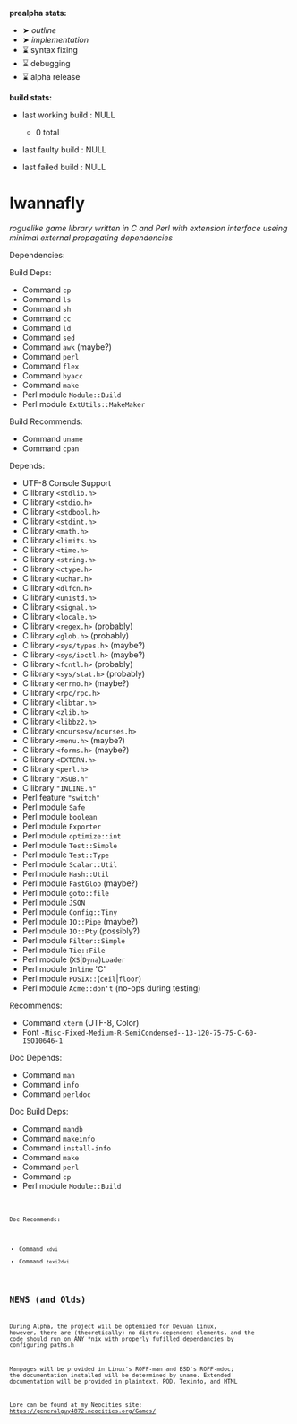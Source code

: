 **prealpha stats:**
- ➤ *outline*
- ➤ *implementation*
- ⌛ syntax fixing
- ⌛ debugging
- ⌛ alpha release

**build stats:**
- last working build : NULL
	- 0 total

- last faulty build : NULL
- last failed build : NULL

Iwannafly
=========
*roguelike game library written in C and Perl with extension interface useing minimal external propagating dependencies*

Dependencies:

Build Deps:
- Command <CODE>cp</CODE>
- Command <CODE>ls</CODE>
- Command <CODE>sh</CODE>
- Command <CODE>cc</CODE>
- Command <CODE>ld</CODE>
- Command <CODE>sed</CODE>
- Command <CODE>awk</CODE> (maybe?)
- Command <CODE>perl</CODE>
- Command <CODE>flex</CODE>
- Command <CODE>byacc</CODE>
- Command <CODE>make</CODE>
- Perl module <CODE>Module::Build</CODE>
- Perl module <CODE>ExtUtils::MakeMaker</CODE>

Build Recommends:
- Command <CODE>uname</CODE>
- Command <CODE>cpan</CODE>

Depends:
- UTF-8 Console Support
- C library <CODE>\<stdlib.h\></CODE>
- C library <CODE>\<stdio.h\></CODE>
- C library <CODE>\<stdbool.h\></CODE>
- C library <CODE>\<stdint.h\></CODE>
- C library <CODE>\<math.h\></CODE>
- C library <CODE>\<limits.h\></CODE>
- C library <CODE>\<time.h\></CODE>
- C library <CODE>\<string.h\></CODE>
- C library <CODE>\<ctype.h\></CODE>
- C library <CODE>\<uchar.h\></CODE>
- C library <CODE>\<dlfcn.h\></CODE>
- C library <CODE>\<unistd.h\></CODE>
- C library <CODE>\<signal.h\></CODE>
- C library <CODE>\<locale.h\></CODE>
- C library <CODE>\<regex.h\></CODE> (probably)
- C library <CODE>\<glob.h\></CODE> (probably)
- C library <CODE>\<sys/types.h\></CODE> (maybe?)
- C library <CODE>\<sys/ioctl.h\></CODE> (maybe?)
- C library <CODE>\<fcntl.h\></CODE> (probably)
- C library <CODE>\<sys/stat.h\></CODE> (probably)
- C library <CODE>\<errno.h\></CODE> (maybe?)
- C library <CODE>\<rpc/rpc.h\></CODE>
- C library <CODE>\<libtar.h\></CODE>
- C library <CODE>\<zlib.h\></CODE>
- C library <CODE>\<libbz2.h\></CODE>
- C library <CODE>\<ncursesw/ncurses.h\></CODE>
- C library <CODE>\<menu.h\></CODE> (maybe?)
- C library <CODE>\<forms.h\></CODE> (maybe?)
- C library <CODE>\<EXTERN.h\></CODE>
- C library <CODE>\<perl.h\></CODE>
- C library <CODE>"XSUB.h"</CODE>
- C library <CODE>"INLINE.h"</CODE>
- Perl feature <CODE>"switch"</CODE>
- Perl module <CODE>Safe</CODE>
- Perl module <CODE>boolean</CODE>
- Perl module <CODE>Exporter</CODE>
- Perl module <CODE>optimize::int</CODE>
- Perl module <CODE>Test::Simple</CODE>
- Perl module <CODE>Test::Type</CODE>
- Perl module <CODE>Scalar::Util</CODE>
- Perl module <CODE>Hash::Util</CODE>
- Perl module <CODE>FastGlob</CODE> (maybe?)
- Perl module <CODE>goto::file</CODE>
- Perl module <CODE>JSON</CODE>
- Perl module <CODE>Config::Tiny</CODE>
- Perl module <CODE>IO::Pipe</CODE> (maybe?)
- Perl module <CODE>IO::Pty</CODE> (possibly?)
- Perl module <CODE>Filter::Simple</CODE>
- Perl module <CODE>Tie::File</CODE>
- Perl module (<CODE>XS</CODE>|<CODE>Dyna</CODE>)<CODE>Loader</CODE>
- Perl module <CODE>Inline</CODE> 'C'
- Perl module <CODE>POSIX::</CODE>(<CODE>ceil</CODE>|<CODE>floor</CODE>)
- Perl module <CODE>Acme::don't</CODE> (no-ops during testing)

Recommends:
- Command <CODE>xterm</CODE> (UTF-8, Color)
- Font <CODE>-Misc-Fixed-Medium-R-SemiCondensed--13-120-75-75-C-60-ISO10646-1</CODE>

Doc Depends:
- Command <CODE>man</CODE>
- Command <CODE>info</CODE>
- Command <CODE>perldoc</CODE>

Doc Build Deps:
- Command <CODE>mandb</CODE>
- Command <CODE>makeinfo</CODE>
- Command <CODE>install-info</CODE>
- Command <CODE>make</CODE>
- Command <CODE>perl</CODE>
- Command <CODE>cp</CODE>
- Perl module <CODE>Module::Build<CODE>

Doc Recommends:
- Command <CODE>xdvi</CODE>
- Command <CODE>texi2dvi</CODE>

NEWS (and Olds)
---------------

During Alpha, the project will be optemized for Devuan Linux, however,
there are (theoretically) no distro-dependent elements, and the code should
run on ANY *nix with properly fufilled dependancies by configuring paths.h

Manpages will be provided in Linux's ROFF-man and BSD's ROFF-mdoc;
the documentation installed will be determined by uname.
Extended documentation will be provided in plaintext, POD, Texinfo, and HTML

Lore can be found at my Neocities site:
https://generalguy4872.neocities.org/Games/
